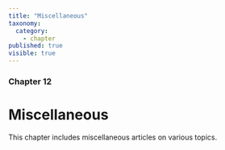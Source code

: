 ```yaml
---
title: "Miscellaneous"
taxonomy:
  category:
    - chapter
published: true
visible: true
---
```


### Chapter 12

# Miscellaneous

This chapter includes miscellaneous articles on various topics.
